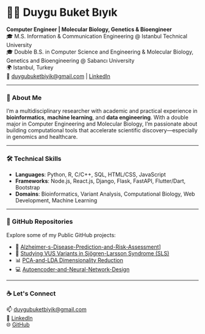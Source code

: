 # 👩‍💻 Duygu Buket Bıyık

**Computer Engineer | Molecular Biology, Genetics & Bioengineer**  
🎓 M.S. Information & Communication Engineering @ Istanbul Technical University  
🎓 Double B.S. in Computer Science and Engineering & Molecular Biology, Genetics and Bioengineering @ Sabancı University  
🌍 Istanbul, Turkey  
📧 duygubuketbiyik@gmail.com | [LinkedIn](https://www.linkedin.com/in/duygubuketbiyik)

---

### 🧬 About Me

I’m a multidisciplinary researcher with academic and practical experience in **bioinformatics**, **machine learning**, and **data engineering**. With a double major in Computer Engineering and Molecular Biology, I’m passionate about building computational tools that accelerate scientific discovery—especially in genomics and healthcare.

---

### 🛠️ Technical Skills

- **Languages**: Python, R, C/C++, SQL, HTML/CSS, JavaScript  
- **Frameworks**: Node.js, React.js, Django, Flask, FastAPI, Flutter/Dart, Bootstrap  
- **Domains**: Bioinformatics, Variant Analysis, Computational Biology, Web Development, Machine Learning

---


### 📁 GitHub Repositories

Explore some of my Public GitHub projects:

- 🧠 [Alzheimer-s-Disease-Prediction-and-Risk-Assessment](https://github.com/duygubuket/Alzheimer-s-Disease-Prediction-and-Risk-Assessment)]
- 🔬 [Studying VUS Variants in Sjögren-Larsson Syndrome (SLS)](https://github.com/duygubuket/Studying-VUS-Variants)
- 📊 [PCA-and-LDA Dimensionality Reduction](https://github.com/duygubuket/PCA-and-LDA-Dimensionality-Reduction)
- 💻 [Autoencoder-and-Neural-Network-Design](https://github.com/duygubuket/Autoencoder-and-Neural-Network-Design)

---

### ☕ Let's Connect

📫 [duygubuketbiyik@gmail.com](mailto:duygubuketbiyik@gmail.com)  
🔗 [LinkedIn](https://www.linkedin.com/in/duygubuketbiyik)  
🌐 [GitHub](https://github.com/duygubuket)
